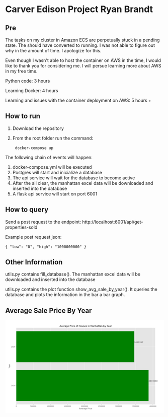 
# Carver Edison Project Ryan Brandt 

## Pre 

The tasks on my cluster in Amazon ECS are perpetually stuck in a pending state. The should have converted to running. I was not able to figure out why in the amount of time. I apologize for this. 

Even though I wasn't able to host the container on AWS in the time, I would like to thank you for considering me. I will persue learning more about AWS in my free time. 


Python code: 3 hours

Learning Docker: 4 hours

Learning and issues with the container deployment on AWS: 5 hours + 

## How to run 

1. Download the repository

2. From the root folder run the command: 

		docker-compose up 

The following chain of events will happen: 

1. docker-compose.yml will be executed
2. Postgres will start and inicialize a database 
3. The api service will wait for the database to become active
4. After the all clear, the manhattan excel data will be downloaded and inserted into the database 
5. A flask api service will start on port 6001

## How to query

Send a post request to the endpoint: http://localhost:6001/api/get-properties-sold

Example post request json: 

	{ "low": "0", "high": "1000000000" }


## Other Information

utils.py contains fill_database(). The manhattan excel data will be downloaded and inserted into the database 

utils.py contains the plot function show_avg_sale_by_year(). It queries the database and plots the information in the bar a bar graph. 

## Average Sale Price By Year

![Alt text](avg.PNG?raw=true "Title")

